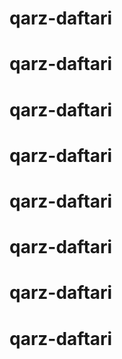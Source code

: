 # qarz-daftari
# qarz-daftari
# qarz-daftari
# qarz-daftari
# qarz-daftari
# qarz-daftari
# qarz-daftari
# qarz-daftari
